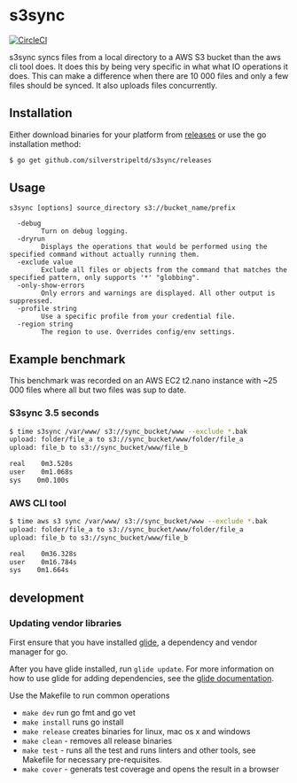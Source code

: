 # s3sync

[![CircleCI](https://circleci.com/gh/silverstripeltd/s3sync/tree/master.svg?style=svg)](https://circleci.com/gh/silverstripeltd/s3sync/tree/master)

s3sync syncs files from a local directory to a AWS S3 bucket than the aws cli tool does. It does this by being very specific in what what IO operations it does. This can make a difference when there are 10 000 files and only a few files should be synced. It also uploads files concurrently.  
 
## Installation

Either download binaries for your platform from [releases](https://github.com/silverstripeltd/s3sync/releases) or use the go installation method:

```bash
$ go get github.com/silverstripeltd/s3sync/releases
```

## Usage


```
s3sync [options] source_directory s3://bucket_name/prefix

  -debug
    	Turn on debug logging.
  -dryrun
    	Displays the operations that would be performed using the specified command without actually running them.
  -exclude value
    	Exclude all files or objects from the command that matches the specified pattern, only supports '*' "globbing".
  -only-show-errors
    	Only errors and warnings are displayed. All other output is suppressed.
  -profile string
    	Use a specific profile from your credential file.
  -region string
    	The region to use. Overrides config/env settings.
```

## Example benchmark
 
This benchmark was recorded on an AWS EC2 t2.nano instance with ~25 000 files where all but two files was sup to date.

### S3sync 3.5 seconds
```bash
$ time s3sync /var/www/ s3://sync_bucket/www --exclude *.bak
upload: folder/file_a to s3://sync_bucket/www/folder/file_a
upload: file_b to s3://sync_bucket/www/file_b

real    0m3.520s
user    0m1.068s
sys    0m0.100s
```

### AWS CLI tool

```bash 36.3 seconds
$ time aws s3 sync /var/www/ s3://sync_bucket/www --exclude *.bak
upload: folder/file_a to s3://sync_bucket/www/folder/file_a
upload: file_b to s3://sync_bucket/www/file_b

real    0m36.328s
user    0m16.784s
sys    0m1.664s
```


## development

### Updating vendor libraries

First ensure that you have installed [glide](https://glide.sh/), a dependency and vendor manager for go.

After you have glide installed, run `glide update`. For more information on how to use glide for adding 
dependencies, see the [glide documentation](https://glide.readthedocs.io/en/latest/).
 
Use the Makefile to run common operations

 - `make dev` run go fmt and go vet  
 - `make install` runs go install
 - `make release` creates binaries for linux, mac os x and windows
 - `make clean` - removes all release binaries
 - `make test` - runs all the test and runs linters and other tools, see Makefile for necessary pre-requisites.
 - `make cover` - generats test coverage and opens the result in a browser 	


